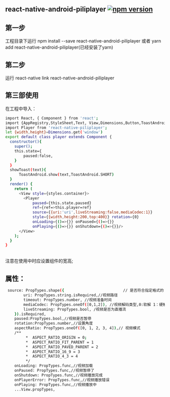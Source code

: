 ## react-native-android-piliplayer [![npm version](https://badge.fury.io/js/react-native-android-piliplayer.svg)](https://badge.fury.io/js/react-native-android-piliplayer)
## 第一步
工程目录下运行 npm install --save react-native-android-piliplayer 或者 yarn add react-native-android-piliplayer(已经安装了yarn)
## 第二步
运行 react-native link react-native-android-piliplayer
## 第三部使用
在工程中导入：
```bash
import React, { Component } from 'react';
import {AppRegistry,StyleSheet,Text, View,Dimensions,Button,ToastAndroid,LayoutAnimation,Image} from 'react-native';
import Player from 'react-native-piliplayer';
let {width,height}=Dimensions.get('window')
export default class player extends Component {
  constructor(){
    super();
    this.state={
        paused:false,
    }
  }
  showToast(text){
      ToastAndroid.show(text,ToastAndroid.SHORT)
  }
  render() {
    return (
      <View style={styles.container}>
        <Player
            paused={this.state.paused}
            ref={ref=>this.player=ref}
            source={{uri:'uri',liveStreaming:false,mediaCodec:1}}
            style={{width,height:200,top:400}} rotation={0}
            onLoading={()=>{}} onPaused={()=>{}}
            onPlaying={()=>{}} onShutdown={()=>{}}/>
      </View>
    );
  }
}
```
<br/>
注意在使用中时应设置组件的宽高;

## 属性：
```bash
 source: PropTypes.shape({                          // 是否符合指定格式的
        uri: PropTypes.string.isRequired,//视频路径
        timeout: PropTypes.number, //视频准备时间
        mediaCodec: PropTypes.oneOf([0,1,2]), //视频解码类型,0:软解 1：硬解码， 2：自动
        liveStreaming: PropTypes.bool, /视频是否为直播流
    }).isRequired,
    paused:PropTypes.bool,//视频是否暂停
    rotation:PropTypes.number,//设置角度
    aspectRatio: PropTypes.oneOf([0, 1, 2, 3, 4]),// 视频模式
    /**
         *  ASPECT_RATIO_ORIGIN = 0;
         *  ASPECT_RATIO_FIT_PARENT = 1
         *  ASPECT_RATIO_PAVED_PARENT = 2
         *  ASPECT_RATIO_16_9 = 3
         *  ASPECT_RATIO_4_3 = 4
         */
    onLoading: PropTypes.func,//视频加载
    onPaused: PropTypes.func,//视频暂停了
    onShutdown: PropTypes.func,//视频播放完成
    onPlayerError: PropTypes.func,//视频播放错误
    onPlaying: PropTypes.func,//视频播放中
    ...View.propTypes,
    
